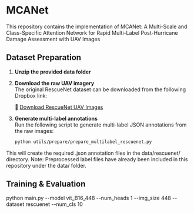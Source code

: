 # MCANet
This repository contains the implementation of MCANet: A Multi-Scale and Class-Specific Attention Network for Rapid Multi-Label Post-Hurricane Damage Assessment with UAV Images


##  Dataset Preparation

1. **Unzip the provided data folder**  

2. **Download the raw UAV imagery**  
   The original RescueNet dataset can be downloaded from the following Dropbox link:

   🔗 [Download RescueNet UAV Images](https://www.dropbox.com/scl/fo/ntgeyhxe2mzd2wuh7he7x/AFIchlfjVO_7MzPcNc1ZOHE/RescueNet?rlkey=6vxiaqve2mzd2wuh7he7x&subfolder_nav_tracking=1&st=jtkzy0ob&dl=0)

3. **Generate multi-label annotations**  
   Run the following script to generate multi-label JSON annotations from the raw images:

   ```bash
   python utils/prepare/prepare_multilabel_rescuenet.py

This will create the required .json annotation files in the data/rescuenet/ directory.
 Note: Preprocessed label files have already been included in this repository under the data/ folder.
   
##  Training & Evaluation
python main.py --model vit_B16_448 --num_heads 1 --img_size 448 --dataset rescuenet --num_cls 10

   

